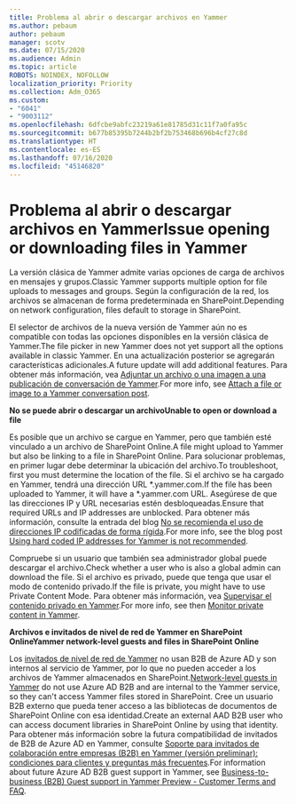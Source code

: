 ```yaml
---
title: Problema al abrir o descargar archivos en Yammer
ms.author: pebaum
author: pebaum
manager: scotv
ms.date: 07/15/2020
ms.audience: Admin
ms.topic: article
ROBOTS: NOINDEX, NOFOLLOW
localization_priority: Priority
ms.collection: Adm_O365
ms.custom:
- "6041"
- "9003112"
ms.openlocfilehash: 6dfcbe9abfc23219a61e81785d31c11f7a0fa95c
ms.sourcegitcommit: b677b85395b7244b2bf2b753468b696b4cf27c8d
ms.translationtype: HT
ms.contentlocale: es-ES
ms.lasthandoff: 07/16/2020
ms.locfileid: "45146820"
---
```

# <a name="issue-opening-or-downloading-files-in-yammer"></a><span data-ttu-id="d545c-102">Problema al abrir o descargar archivos en Yammer</span><span class="sxs-lookup"><span data-stu-id="d545c-102">Issue opening or downloading files in Yammer</span></span>

<span data-ttu-id="d545c-103">La versión clásica de Yammer admite varias opciones de carga de archivos en mensajes y grupos.</span><span class="sxs-lookup"><span data-stu-id="d545c-103">Classic Yammer supports multiple option for file uploads to messages and groups.</span></span> <span data-ttu-id="d545c-104">Según la configuración de la red, los archivos se almacenan de forma predeterminada en SharePoint.</span><span class="sxs-lookup"><span data-stu-id="d545c-104">Depending on network configuration, files default to storage in SharePoint.</span></span>

<span data-ttu-id="d545c-105">El selector de archivos de la nueva versión de Yammer aún no es compatible con todas las opciones disponibles en la versión clásica de Yammer.</span><span class="sxs-lookup"><span data-stu-id="d545c-105">The file picker in new Yammer does not yet support all the options available in classic Yammer.</span></span> <span data-ttu-id="d545c-106">En una actualización posterior se agregarán características adicionales.</span><span class="sxs-lookup"><span data-stu-id="d545c-106">A future update will add additional features.</span></span> <span data-ttu-id="d545c-107">Para obtener más información, vea [Adjuntar un archivo o una imagen a una publicación de conversación de Yammer](https://support.microsoft.com/office/attach-a-file-or-image-to-a-yammer-conversation-post-8d2d17f7-8f37-4535-961e-518d751be7e8).</span><span class="sxs-lookup"><span data-stu-id="d545c-107">For more info, see [Attach a file or image to a Yammer conversation post](https://support.microsoft.com/office/attach-a-file-or-image-to-a-yammer-conversation-post-8d2d17f7-8f37-4535-961e-518d751be7e8).</span></span>

<span data-ttu-id="d545c-108">**No se puede abrir o descargar un archivo**</span><span class="sxs-lookup"><span data-stu-id="d545c-108">**Unable to open or download a file**</span></span>  

<span data-ttu-id="d545c-109">Es posible que un archivo se cargue en Yammer, pero que también esté vinculado a un archivo de SharePoint Online.</span><span class="sxs-lookup"><span data-stu-id="d545c-109">A file might upload to Yammer but also be linking to a file in SharePoint Online.</span></span> <span data-ttu-id="d545c-110">Para solucionar problemas, en primer lugar debe determinar la ubicación del archivo.</span><span class="sxs-lookup"><span data-stu-id="d545c-110">To troubleshoot, first you must determine the location of the file.</span></span> <span data-ttu-id="d545c-111">Si el archivo se ha cargado en Yammer, tendrá una dirección URL \*.yammer.com.</span><span class="sxs-lookup"><span data-stu-id="d545c-111">If the file has been uploaded to Yammer, it will have a \*.yammer.com URL.</span></span> <span data-ttu-id="d545c-112">Asegúrese de que las direcciones IP y URL necesarias estén desbloqueadas.</span><span class="sxs-lookup"><span data-stu-id="d545c-112">Ensure that required URLs and IP addresses are unblocked.</span></span> <span data-ttu-id="d545c-113">Para obtener más información, consulte la entrada del blog [No se recomienda el uso de direcciones IP codificadas de forma rígida](https://techcommunity.microsoft.com/t5/yammer-blog/using-hard-coded-ip-addresses-for-yammer-is-not-recommended/ba-p/276592).</span><span class="sxs-lookup"><span data-stu-id="d545c-113">For more info, see the blog post [Using hard coded IP addresses for Yammer is not recommended](https://techcommunity.microsoft.com/t5/yammer-blog/using-hard-coded-ip-addresses-for-yammer-is-not-recommended/ba-p/276592).</span></span>

<span data-ttu-id="d545c-114">Compruebe si un usuario que también sea administrador global puede descargar el archivo.</span><span class="sxs-lookup"><span data-stu-id="d545c-114">Check whether a user who is also a global admin can download the file.</span></span> <span data-ttu-id="d545c-115">Si el archivo es privado, puede que tenga que usar el modo de contenido privado.</span><span class="sxs-lookup"><span data-stu-id="d545c-115">If the file is private, you might have to use Private Content Mode.</span></span> <span data-ttu-id="d545c-116">Para obtener más información, vea [Supervisar el contenido privado en Yammer](https://docs.microsoft.com/yammer/manage-security-and-compliance/monitor-private-content).</span><span class="sxs-lookup"><span data-stu-id="d545c-116">For more info, see then [Monitor private content in Yammer](https://docs.microsoft.com/yammer/manage-security-and-compliance/monitor-private-content).</span></span>  

<span data-ttu-id="d545c-117">**Archivos e invitados de nivel de red de Yammer en SharePoint Online**</span><span class="sxs-lookup"><span data-stu-id="d545c-117">**Yammer network-level guests and files in SharePoint Online**</span></span>  

<span data-ttu-id="d545c-118">Los [invitados de nivel de red de Yammer](https://docs.microsoft.com/yammer/manage-yammer-users/add-block-or-remove-users#invite-guests) no usan B2B de Azure AD y son internos al servicio de Yammer, por lo que no pueden acceder a los archivos de Yammer almacenados en SharePoint.</span><span class="sxs-lookup"><span data-stu-id="d545c-118">[Network-level guests in Yammer](https://docs.microsoft.com/yammer/manage-yammer-users/add-block-or-remove-users#invite-guests) do not use Azure AD B2B and are internal to the Yammer service, so they can't access Yammer files stored in SharePoint.</span></span> <span data-ttu-id="d545c-119">Cree un usuario B2B externo que pueda tener acceso a las bibliotecas de documentos de SharePoint Online con esa identidad.</span><span class="sxs-lookup"><span data-stu-id="d545c-119">Create an external AAD B2B user who can access document libraries in SharePoint Online by using that identity.</span></span> <span data-ttu-id="d545c-120">Para obtener más información sobre la futura compatibilidad de invitados de B2B de Azure AD en Yammer, consulte [Soporte para invitados de colaboración entre empresas (B2B) en Yammer (versión preliminar): condiciones para clientes y preguntas más frecuentes](https://docs.microsoft.com/yammer/get-started-with-yammer/azure-ad-b2b-guests-yammer).</span><span class="sxs-lookup"><span data-stu-id="d545c-120">For information about future Azure AD B2B guest support in Yammer, see [Business-to-business (B2B) Guest support in Yammer Preview - Customer Terms and FAQ](https://docs.microsoft.com/yammer/get-started-with-yammer/azure-ad-b2b-guests-yammer).</span></span>